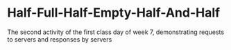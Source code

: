 # Half-Full-Half-Empty-Half-And-Half
The second activity of the first class day of week 7, demonstrating requests to servers and responses by servers
